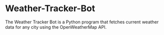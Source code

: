 # Weather-Tracker-Bot
The Weather Tracker Bot is a Python program that fetches current weather data for any city using the OpenWeatherMap API.
